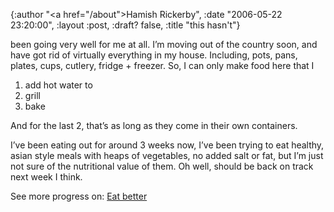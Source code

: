 {:author "<a href=\"/about\">Hamish Rickerby</a>", :date "2006-05-22 23:20:00", :layout :post, :draft? false, :title "this hasn't"}

<div><div><p>been going very well for me at all.  I&#8217;m moving out of the country soon, and have got rid of virtually everything in my house.  Including, pots, pans, plates, cups, cutlery, fridge + freezer.  So, I can only make food here that I</p>	<ol>	<li>add hot water to</li>		<li>grill</li>		<li>bake</li>	</ol>	<p>And for the last 2, that&#8217;s as long as they come in their own containers.</p>	<p>I&#8217;ve been eating out for around 3 weeks now, I&#8217;ve been trying to eat healthy, asian style meals with heaps of vegetables, no added salt or fat, but I&#8217;m just not sure of the nutritional value of them.  Oh well, should be back on track next week I think.</p></div><div>See more progress on: <a href="http://www.43things.com/people/progress/rickerbh?on=1827251">Eat better</a></div></div>
